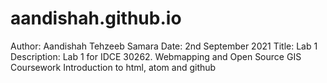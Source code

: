 # aandishah.github.io

Author: Aandishah Tehzeeb Samara
Date: 2nd September 2021
Title: Lab 1
Description: Lab 1 for IDCE 30262. Webmapping and Open Source GIS Coursework 
Introduction to html, atom and github
